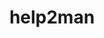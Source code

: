 ---
title: "help2man"
layout: cache
categories: [package, develop-2023-06-04]
meta: {"versions": ["1.49.3"], "compilers": ["gcc@=11.1.0", "gcc@=12.3.0", "gcc@=7.3.1"], "oss": ["amzn2", "ubuntu20.04"], "platforms": ["linux"], "targets": ["aarch64", "icelake", "neoverse_n1", "neoverse_v1", "x86_64_v3"], "stacks": ["aws-isc", "aws-isc-aarch64", "aws-pcluster-icelake", "aws-pcluster-neoverse_n1", "aws-pcluster-neoverse_v1", "aws-pcluster-skylake", "e4s", "root"], "num_specs": 6, "num_specs_by_stack": {"root": 6, "aws-isc-aarch64": 2, "aws-pcluster-skylake": 1, "aws-pcluster-icelake": 1, "aws-pcluster-neoverse_v1": 1, "aws-pcluster-neoverse_n1": 1, "aws-isc": 1, "e4s": 1}}
spec_details: [{"hash": "y2ie3eqn2ytu7bmkh34vcfphcafkfnk5", "compiler": "gcc@=7.3.1", "versions": ["1.49.3"], "os": "amzn2", "platform": "linux", "target": "aarch64", "variants": ["build_system=autotools"], "stacks": ["root", "aws-isc-aarch64"], "size": "-", "tarball": "https://binaries.spack.io/releases/develop-2023-06-04/build_cache/linux-amzn2-aarch64/gcc-7.3.1/help2man-1.49.3/linux-amzn2-aarch64-gcc-7.3.1-help2man-1.49.3-y2ie3eqn2ytu7bmkh34vcfphcafkfnk5.spack"}, {"hash": "zid73fq35pbihwlh54pc2kmzutd5uiro", "compiler": "gcc@=12.3.0", "versions": ["1.49.3"], "os": "amzn2", "platform": "linux", "target": "icelake", "variants": ["build_system=autotools"], "stacks": ["root", "aws-pcluster-skylake", "aws-pcluster-icelake"], "size": "-", "tarball": "https://binaries.spack.io/releases/develop-2023-06-04/build_cache/linux-amzn2-icelake/gcc-12.3.0/help2man-1.49.3/linux-amzn2-icelake-gcc-12.3.0-help2man-1.49.3-zid73fq35pbihwlh54pc2kmzutd5uiro.spack"}, {"hash": "q4pfy7iquxxmxrz2mpachle6zllf2xjg", "compiler": "gcc@=7.3.1", "versions": ["1.49.3"], "os": "amzn2", "platform": "linux", "target": "neoverse_n1", "variants": ["build_system=autotools"], "stacks": ["root", "aws-isc-aarch64"], "size": "-", "tarball": "https://binaries.spack.io/releases/develop-2023-06-04/build_cache/linux-amzn2-neoverse_n1/gcc-7.3.1/help2man-1.49.3/linux-amzn2-neoverse_n1-gcc-7.3.1-help2man-1.49.3-q4pfy7iquxxmxrz2mpachle6zllf2xjg.spack"}, {"hash": "lnal3dslgb6kp7jda7qbav3qycgscjub", "compiler": "gcc@=12.3.0", "versions": ["1.49.3"], "os": "amzn2", "platform": "linux", "target": "neoverse_v1", "variants": ["build_system=autotools"], "stacks": ["aws-pcluster-neoverse_v1", "root", "aws-pcluster-neoverse_n1"], "size": "-", "tarball": "https://binaries.spack.io/releases/develop-2023-06-04/build_cache/linux-amzn2-neoverse_v1/gcc-12.3.0/help2man-1.49.3/linux-amzn2-neoverse_v1-gcc-12.3.0-help2man-1.49.3-lnal3dslgb6kp7jda7qbav3qycgscjub.spack"}, {"hash": "ujugislfddh4l4om2a2qhcwyja7sf46r", "compiler": "gcc@=7.3.1", "versions": ["1.49.3"], "os": "amzn2", "platform": "linux", "target": "x86_64_v3", "variants": ["build_system=autotools"], "stacks": ["root", "aws-isc"], "size": "-", "tarball": "https://binaries.spack.io/releases/develop-2023-06-04/build_cache/linux-amzn2-x86_64_v3/gcc-7.3.1/help2man-1.49.3/linux-amzn2-x86_64_v3-gcc-7.3.1-help2man-1.49.3-ujugislfddh4l4om2a2qhcwyja7sf46r.spack"}, {"hash": "mif2e27vwl3lrumfh3ju6rzkja2ftrfd", "compiler": "gcc@=11.1.0", "versions": ["1.49.3"], "os": "ubuntu20.04", "platform": "linux", "target": "x86_64_v3", "variants": ["build_system=autotools"], "stacks": ["root", "e4s"], "size": "-", "tarball": "https://binaries.spack.io/releases/develop-2023-06-04/build_cache/linux-ubuntu20.04-x86_64_v3/gcc-11.1.0/help2man-1.49.3/linux-ubuntu20.04-x86_64_v3-gcc-11.1.0-help2man-1.49.3-mif2e27vwl3lrumfh3ju6rzkja2ftrfd.spack"}]
---